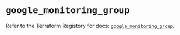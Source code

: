 # `google_monitoring_group`

Refer to the Terraform Registory for docs: [`google_monitoring_group`](https://registry.terraform.io/providers/hashicorp/google-beta/5.7.0/docs/resources/google_monitoring_group).
